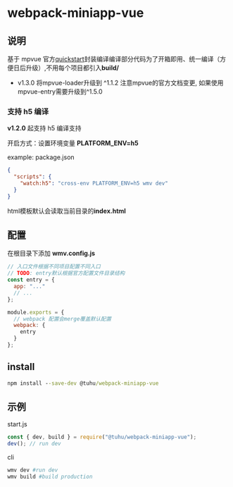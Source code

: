 # webpack-miniapp-vue

## 说明

基于 mpvue 官方[quickstart](https://github.com/mpvue/mpvue-quickstart)封装编译编译部分代码为了开箱即用、统一编译（方便日后升级）,不用每个项目都引入**build/**

* v1.3.0 将mpvue-loader升级到 ^1.1.2 注意mpvue的官方文档变更, 如果使用mpvue-entry需要升级到^1.5.0

### 支持 h5 编译

**v1.2.0** 起支持 h5 编译支持

开启方式：设置环境变量 **PLATFORM_ENV=h5**

example: package.json

```json
{
  "scripts": {
    "watch:h5": "cross-env PLATFORM_ENV=h5 wmv dev"
  }
}
```

html模板默认会读取当前目录的**index.html**

## 配置

在根目录下添加 **wmv.config.js**

```js
// 入口文件根据不同项目配置不同入口
// TODO: entry默认根据官方配置文件目录结构
const entry = {
  app: "..."
  // ...
};

module.exports = {
  // webpack 配置会merge覆盖默认配置
  webpack: {
    entry
  }
};
```

## install

```cmd
npm install --save-dev @tuhu/webpack-miniapp-vue
```

## 示例

start.js

```js
const { dev, build } = require("@tuhu/webpack-miniapp-vue");
dev(); // run dev
```

cli

```bash
wmv dev #run dev
wmv build #build production
```
